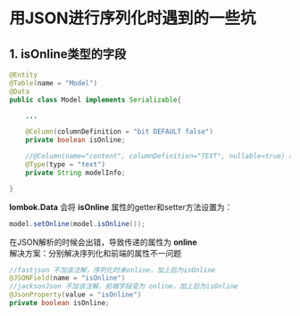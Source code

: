# 用JSON进行序列化时遇到的一些坑

## 1. isOnline类型的字段

``` java
@Entity
@Table(name = "Model")
@Data
public class Model implements Serializable{

    ...

    @Column(columnDefinition = "bit DEFAULT false")
    private boolean isOnline;

    //@Column(name="content", columnDefinition="TEXT", nullable=true) 同下
    @Type(type = "text")
    private String modelInfo;

}
```
**lombok.Data** 会将 **isOnline** 属性的getter和setter方法设置为：<br/>
``` java
model.setOnline(model.isOnline());
```
在JSON解析的时候会出错，导致传递的属性为 **online** <br/>
解决方案：分别解决序列化和前端的属性不一问题

```java
//fastjson 不加该注解，序列化时未online，加上后为isOnline
@JSONField(name = "isOnline")
//jacksonJson 不加该注解，前端字段变为 online，加上后为isOnline
@JsonProperty(value = "isOnline")
private boolean isOnline;
```
